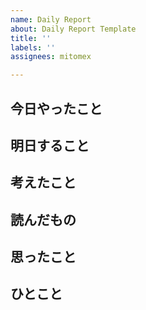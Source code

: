 ```yaml
---
name: Daily Report
about: Daily Report Template
title: ''
labels: ''
assignees: mitomex

---
```


## 今日やったこと

## 明日すること

## 考えたこと

## 読んだもの

## 思ったこと

## ひとこと
